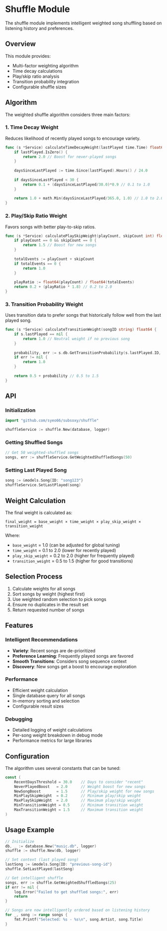 # Shuffle Module

The shuffle module implements intelligent weighted song shuffling based on listening history and preferences.

## Overview

This module provides:
- Multi-factor weighting algorithm
- Time decay calculations
- Play/skip ratio analysis
- Transition probability integration
- Configurable shuffle sizes

## Algorithm

The weighted shuffle algorithm considers three main factors:

### 1. Time Decay Weight
Reduces likelihood of recently played songs to encourage variety.

```go
func (s *Service) calculateTimeDecayWeight(lastPlayed time.Time) float64 {
    if lastPlayed.IsZero() {
        return 2.0 // Boost for never-played songs
    }
    
    daysSinceLastPlayed := time.Since(lastPlayed).Hours() / 24.0
    
    if daysSinceLastPlayed < 30 {
        return 0.1 + (daysSinceLastPlayed/30.0)*0.9 // 0.1 to 1.0
    }
    
    return 1.0 + math.Min(daysSinceLastPlayed/365.0, 1.0) // 1.0 to 2.0
}
```

### 2. Play/Skip Ratio Weight
Favors songs with better play-to-skip ratios.

```go
func (s *Service) calculatePlaySkipWeight(playCount, skipCount int) float64 {
    if playCount == 0 && skipCount == 0 {
        return 1.5 // Boost for new songs
    }
    
    totalEvents := playCount + skipCount
    if totalEvents == 0 {
        return 1.0
    }
    
    playRatio := float64(playCount) / float64(totalEvents)
    return 0.2 + (playRatio * 1.8) // 0.2 to 2.0
}
```

### 3. Transition Probability Weight
Uses transition data to prefer songs that historically follow well from the last played song.

```go
func (s *Service) calculateTransitionWeight(songID string) float64 {
    if s.lastPlayed == nil {
        return 1.0 // Neutral weight if no previous song
    }
    
    probability, err := s.db.GetTransitionProbability(s.lastPlayed.ID, songID)
    if err != nil {
        return 1.0
    }
    
    return 0.5 + probability // 0.5 to 1.5
}
```

## API

### Initialization
```go
import "github.com/syeo66/subsoxy/shuffle"

shuffleService := shuffle.New(database, logger)
```

### Getting Shuffled Songs
```go
// Get 50 weighted-shuffled songs
songs, err := shuffleService.GetWeightedShuffledSongs(50)
```

### Setting Last Played Song
```go
song := &models.Song{ID: "song123"}
shuffleService.SetLastPlayed(song)
```

## Weight Calculation

The final weight is calculated as:
```
final_weight = base_weight × time_weight × play_skip_weight × transition_weight
```

Where:
- `base_weight` = 1.0 (can be adjusted for global tuning)
- `time_weight` = 0.1 to 2.0 (lower for recently played)
- `play_skip_weight` = 0.2 to 2.0 (higher for frequently played)
- `transition_weight` = 0.5 to 1.5 (higher for good transitions)

## Selection Process

1. Calculate weights for all songs
2. Sort songs by weight (highest first)
3. Use weighted random selection to pick songs
4. Ensure no duplicates in the result set
5. Return requested number of songs

## Features

### Intelligent Recommendations
- **Variety**: Recent songs are de-prioritized
- **Preference Learning**: Frequently played songs are favored
- **Smooth Transitions**: Considers song sequence context
- **Discovery**: New songs get a boost to encourage exploration

### Performance
- Efficient weight calculation
- Single database query for all songs
- In-memory sorting and selection
- Configurable result sizes

### Debugging
- Detailed logging of weight calculations
- Per-song weight breakdown in debug mode
- Performance metrics for large libraries

## Configuration

The algorithm uses several constants that can be tuned:

```go
const (
    RecentDaysThreshold = 30.0    // Days to consider "recent"
    NeverPlayedBoost   = 2.0      // Weight boost for new songs
    NewSongBoost       = 1.5      // Play/skip weight for new songs
    MinPlaySkipWeight  = 0.2      // Minimum play/skip weight
    MaxPlaySkipWeight  = 2.0      // Maximum play/skip weight
    MinTransitionWeight = 0.5     // Minimum transition weight
    MaxTransitionWeight = 1.5     // Maximum transition weight
)
```

## Usage Example

```go
// Initialize
db, _ := database.New("music.db", logger)
shuffle := shuffle.New(db, logger)

// Set context (last played song)
lastSong := &models.Song{ID: "previous-song-id"}
shuffle.SetLastPlayed(lastSong)

// Get intelligent shuffle
songs, err := shuffle.GetWeightedShuffledSongs(25)
if err != nil {
    log.Error("Failed to get shuffled songs:", err)
    return
}

// Songs are now intelligently ordered based on listening history
for _, song := range songs {
    fmt.Printf("Selected: %s - %s\n", song.Artist, song.Title)
}
```